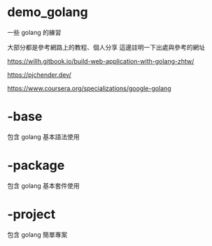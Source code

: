 # demo_golang
一些 golang 的練習

大部分都是參考網路上的教程、個人分享
這邊註明一下出處與參考的網址

https://willh.gitbook.io/build-web-application-with-golang-zhtw/

https://pjchender.dev/

https://www.coursera.org/specializations/google-golang

# -base
包含 golang 基本語法使用

# -package
包含 golang 基本套件使用

# -project
包含 golang 簡單專案
